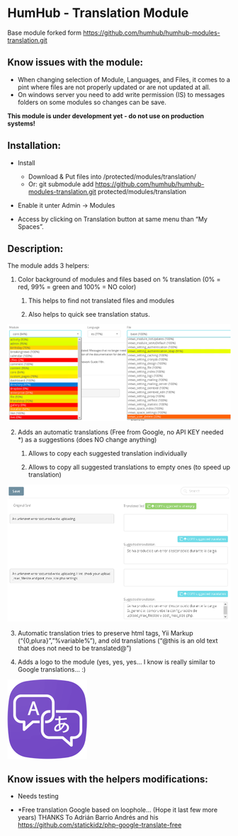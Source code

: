 HumHub - Translation Module
===========================

Base module forked form https://github.com/humhub/humhub-modules-translation.git 

Know issues with the module:
---------------------------
 - When changing selection of Module, Languages, and Files, it comes to a pint where files are not properly updated or are not updated at all.
 - On windows server you need to add write permission (IS) to messages folders on some modules so changes can be save.


**This module is under development yet - do not use on production systems!**


Installation:
------------

- Install 
  - Download & Put files into /protected/modules/translation/
  - Or: git submodule add https://github.com/humhub/humhub-modules-translation.git protected/modules/translation

- Enable it unter Admin -> Modules
- Access by clicking on Translation button at same menu than “My Spaces”.


Description:
------------

The module adds 3 helpers:

1. Color background of modules and files based on % translation (0% = red, 99% = green and 100% = NO color)

   1. This helps to find not translated files and modules
   
   2. Also helps to quick see translation status.

![Screenshoot Colors](/docs/screenshoot_00.png)


2. Adds an automatic translations (Free from Google, no API KEY needed *) as a suggestions (does NO change anything)

   1. Allows to copy each suggested translation individually
   
   2. Allows to copy all suggested translations to empty ones (to speed up translation)

![Screenshoot Copy](/docs/screenshoot_01.png)


   3. Automatic translation tries to preserve html tags, Yii Markup (“{0,plura}”,”%variable%”), and old translations (“@this is an old text that does not need to be translated@”)


   4. Adds a logo to the module (yes, yes, yes... I know is really similar to Google translations... :)

![Module Logo](/assets/module_image.png)



Know issues with the helpers modifications:
------------------------------------------

 - Needs testing

 - *Free translation Google based on loophole... (Hope it last few more years)
 THANKS To Adrián Barrio Andrés and his https://github.com/statickidz/php-google-translate-free
